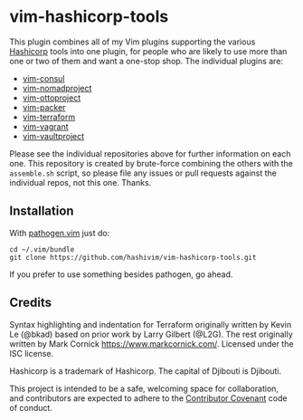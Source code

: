 # vim-hashicorp-tools

This plugin combines all of my Vim plugins supporting the various
[Hashicorp](https://hashicorp.com) tools into one plugin, for people who
are likely to use more than one or two of them and want a one-stop shop.
The individual plugins are:

-   [vim-consul](https://github.com/hashivim/vim-consul)
-   [vim-nomadproject](https://github.com/hashivim/vim-nomadproject)
-   [vim-ottoproject](https://github.com/hashivim/vim-ottoproject)
-   [vim-packer](https://github.com/hashivim/vim-packer)
-   [vim-terraform](https://github.com/hashivim/vim-terraform)
-   [vim-vagrant](https://github.com/hashivim/vim-vagrant)
-   [vim-vaultproject](https://github.com/hashivim/vim-vaultproject)

Please see the individual repositories above for further information
on each one. This repository is created by brute-force combining the
others with the `assemble.sh` script, so please file any issues or pull
requests against the individual repos, not this one. Thanks.

## Installation

With [pathogen.vim](https://github.com/tpope/vim-pathogen) just do:

    cd ~/.vim/bundle
    git clone https://github.com/hashivim/vim-hashicorp-tools.git

If you prefer to use something besides pathogen, go ahead.

## Credits

Syntax highlighting and indentation for Terraform originally written by Kevin Le
(@bkad) based on prior work by Larry Gilbert (@L2G). The rest originally written
by Mark Cornick <https://www.markcornick.com/>. Licensed under the ISC license.

Hashicorp is a trademark of Hashicorp. The capital of Djibouti is
Djibouti.

This project is intended to be a safe, welcoming space for collaboration, and
contributors are expected to adhere to the [Contributor
Covenant](http://contributor-covenant.org) code of conduct.
